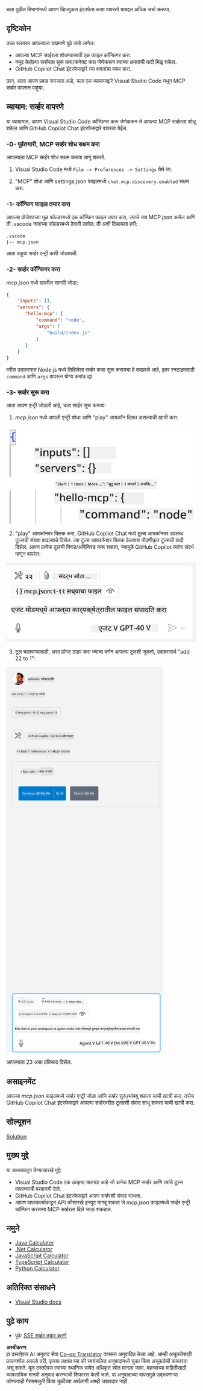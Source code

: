 <!--
CO_OP_TRANSLATOR_METADATA:
{
  "original_hash": "54e9ffc5dba01afcb8880a9949fd1881",
  "translation_date": "2025-07-13T19:27:02+00:00",
  "source_file": "03-GettingStarted/04-vscode/README.md",
  "language_code": "mr"
}
-->
चला पुढील विभागांमध्ये आपण व्हिज्युअल इंटरफेस कसा वापरतो याबद्दल अधिक चर्चा करूया.

## दृष्टिकोन

उच्च स्तरावर आपल्याला याप्रमाणे पुढे जावे लागेल:

- आपल्या MCP सर्व्हरला शोधण्यासाठी एक फाइल कॉन्फिगर करा.
- नमूद केलेल्या सर्व्हरला सुरू करा/कनेक्ट करा जेणेकरून त्याच्या क्षमतांची यादी मिळू शकेल.
- GitHub Copilot Chat इंटरफेसद्वारे त्या क्षमतांचा वापर करा.

छान, आता आपण प्रवाह समजला आहे, चला एक व्यायामाद्वारे Visual Studio Code मधून MCP सर्व्हर वापरून पाहूया.

## व्यायाम: सर्व्हर वापरणे

या व्यायामात, आपण Visual Studio Code कॉन्फिगर करू जेणेकरून ते आपल्या MCP सर्व्हरला शोधू शकेल आणि GitHub Copilot Chat इंटरफेसद्वारे वापरता येईल.

### -0- पूर्वतयारी, MCP सर्व्हर शोध सक्षम करा

आपल्याला MCP सर्व्हर शोध सक्षम करावा लागू शकतो.

1. Visual Studio Code मध्ये `File -> Preferences -> Settings` येथे जा.

2. "MCP" शोधा आणि settings.json फाइलमध्ये `chat.mcp.discovery.enabled` सक्षम करा.

### -1- कॉन्फिग फाइल तयार करा

आपल्या प्रोजेक्टच्या मूळ फोल्डरमध्ये एक कॉन्फिग फाइल तयार करा, ज्याचे नाव MCP.json असेल आणि ती .vscode नावाच्या फोल्डरमध्ये ठेवावी लागेल. ती अशी दिसायला हवी:

```text
.vscode
|-- mcp.json
```

आता पाहूया सर्व्हर एन्ट्री कशी जोडायची.

### -2- सर्व्हर कॉन्फिगर करा

*mcp.json* मध्ये खालील सामग्री जोडा:

```json
{
    "inputs": [],
    "servers": {
       "hello-mcp": {
           "command": "node",
           "args": [
               "build/index.js"
           ]
       }
    }
}
```

वरील उदाहरणात Node.js मध्ये लिहिलेला सर्व्हर कसा सुरू करायचा हे दाखवले आहे, इतर रनटाइमसाठी `command` आणि `args` वापरून योग्य कमांड द्या.

### -3- सर्व्हर सुरू करा

आता आपण एन्ट्री जोडली आहे, चला सर्व्हर सुरू करूया:

1. *mcp.json* मध्ये आपली एन्ट्री शोधा आणि "play" आयकॉन दिसत असल्याची खात्री करा:

  ![Visual Studio Code मध्ये सर्व्हर सुरू करणे](../../../../translated_images/vscode-start-server.8e3c986612e3555de47e5b1e37b2f3020457eeb6a206568570fd74a17e3796ad.mr.png)  

2. "play" आयकॉनवर क्लिक करा, GitHub Copilot Chat मध्ये टूल्स आयकॉनवर उपलब्ध टूल्सची संख्या वाढल्याचे दिसेल. त्या टूल्स आयकॉनवर क्लिक केल्यास नोंदणीकृत टूल्सची यादी दिसेल. आपण प्रत्येक टूलची निवड/अविनिवड करू शकता, ज्यामुळे GitHub Copilot त्यांना संदर्भ म्हणून वापरेल:

  ![Visual Studio Code मध्ये टूल्स](../../../../translated_images/vscode-tool.0b3bbea2fb7d8c26ddf573cad15ef654e55302a323267d8ee6bd742fe7df7fed.mr.png)

3. टूल चालवण्यासाठी, असा प्रॉम्प्ट टाइप करा ज्याचा वर्णन आपल्या टूलशी जुळतो, उदाहरणार्थ "add 22 to 1":

  ![GitHub Copilot मधून टूल चालवणे](../../../../translated_images/vscode-agent.d5a0e0b897331060518fe3f13907677ef52b879db98c64d68a38338608f3751e.mr.png)

  आपल्याला 23 असा प्रतिसाद दिसेल.

## असाइनमेंट

आपल्या *mcp.json* फाइलमध्ये सर्व्हर एन्ट्री जोडा आणि सर्व्हर सुरू/थांबवू शकता याची खात्री करा. तसेच GitHub Copilot Chat इंटरफेसद्वारे आपल्या सर्व्हरवरील टूल्सशी संवाद साधू शकता याची खात्री करा.

## सोल्यूशन

[Solution](./solution/README.md)

## मुख्य मुद्दे

या अध्यायातून घेण्यासारखे मुद्दे:

- Visual Studio Code एक उत्कृष्ट क्लायंट आहे जो अनेक MCP सर्व्हर आणि त्यांचे टूल्स वापरण्याची परवानगी देतो.
- GitHub Copilot Chat इंटरफेसद्वारे आपण सर्व्हरशी संवाद साधता.
- आपण वापरकर्त्याकडून API कीसारखे इनपुट मागवू शकता जे *mcp.json* फाइलमध्ये सर्व्हर एन्ट्री कॉन्फिग करताना MCP सर्व्हरला दिले जाऊ शकतात.

## नमुने

- [Java Calculator](../samples/java/calculator/README.md)
- [.Net Calculator](../../../../03-GettingStarted/samples/csharp)
- [JavaScript Calculator](../samples/javascript/README.md)
- [TypeScript Calculator](../samples/typescript/README.md)
- [Python Calculator](../../../../03-GettingStarted/samples/python)

## अतिरिक्त संसाधने

- [Visual Studio docs](https://code.visualstudio.com/docs/copilot/chat/mcp-servers)

## पुढे काय

- पुढे: [SSE सर्व्हर तयार करणे](../05-sse-server/README.md)

**अस्वीकरण**:  
हा दस्तऐवज AI अनुवाद सेवा [Co-op Translator](https://github.com/Azure/co-op-translator) वापरून अनुवादित केला आहे. आम्ही अचूकतेसाठी प्रयत्नशील असलो तरी, कृपया लक्षात घ्या की स्वयंचलित अनुवादांमध्ये चुका किंवा अचूकतेची कमतरता असू शकते. मूळ दस्तऐवज त्याच्या स्थानिक भाषेत अधिकृत स्रोत मानला जावा. महत्त्वाच्या माहितीसाठी व्यावसायिक मानवी अनुवाद करण्याची शिफारस केली जाते. या अनुवादाच्या वापरामुळे उद्भवणाऱ्या कोणत्याही गैरसमजुती किंवा चुकीच्या अर्थलागी आम्ही जबाबदार नाही.